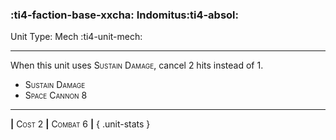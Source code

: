 ### :ti4-faction-base-xxcha: **Indomitus**:ti4-absol:

Unit Type: Mech :ti4-unit-mech:

---

When this unit uses <span style="font-variant:small-caps;">Sustain Damage</span>, cancel 2 hits instead of 1.

* <span style="font-variant:small-caps;">Sustain Damage</span> 
* <span style="font-variant:small-caps;">Space Cannon 8</span> 


---

__|__ <span style="font-variant:small-caps;">Cost 2</span> __|__ <span style="font-variant:small-caps;">Combat 6</span> __|__
{ .unit-stats }
